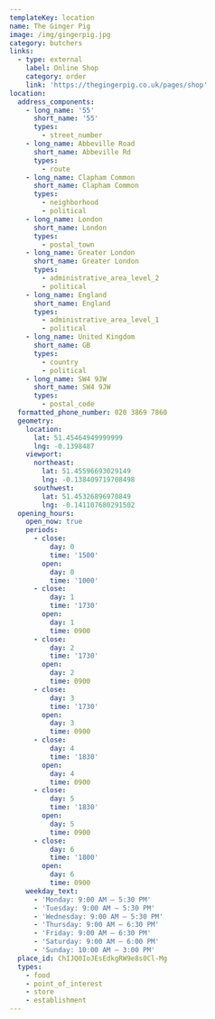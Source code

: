```yaml
---
templateKey: location
name: The Ginger Pig
image: /img/gingerpig.jpg
category: butchers
links:
  - type: external
    label: Online Shop
    category: order
    link: 'https://thegingerpig.co.uk/pages/shop'
location:
  address_components:
    - long_name: '55'
      short_name: '55'
      types:
        - street_number
    - long_name: Abbeville Road
      short_name: Abbeville Rd
      types:
        - route
    - long_name: Clapham Common
      short_name: Clapham Common
      types:
        - neighborhood
        - political
    - long_name: London
      short_name: London
      types:
        - postal_town
    - long_name: Greater London
      short_name: Greater London
      types:
        - administrative_area_level_2
        - political
    - long_name: England
      short_name: England
      types:
        - administrative_area_level_1
        - political
    - long_name: United Kingdom
      short_name: GB
      types:
        - country
        - political
    - long_name: SW4 9JW
      short_name: SW4 9JW
      types:
        - postal_code
  formatted_phone_number: 020 3869 7860
  geometry:
    location:
      lat: 51.45464949999999
      lng: -0.1398487
    viewport:
      northeast:
        lat: 51.45596693029149
        lng: -0.138409719708498
      southwest:
        lat: 51.45326896970849
        lng: -0.141107680291502
  opening_hours:
    open_now: true
    periods:
      - close:
          day: 0
          time: '1500'
        open:
          day: 0
          time: '1000'
      - close:
          day: 1
          time: '1730'
        open:
          day: 1
          time: 0900
      - close:
          day: 2
          time: '1730'
        open:
          day: 2
          time: 0900
      - close:
          day: 3
          time: '1730'
        open:
          day: 3
          time: 0900
      - close:
          day: 4
          time: '1830'
        open:
          day: 4
          time: 0900
      - close:
          day: 5
          time: '1830'
        open:
          day: 5
          time: 0900
      - close:
          day: 6
          time: '1800'
        open:
          day: 6
          time: 0900
    weekday_text:
      - 'Monday: 9:00 AM – 5:30 PM'
      - 'Tuesday: 9:00 AM – 5:30 PM'
      - 'Wednesday: 9:00 AM – 5:30 PM'
      - 'Thursday: 9:00 AM – 6:30 PM'
      - 'Friday: 9:00 AM – 6:30 PM'
      - 'Saturday: 9:00 AM – 6:00 PM'
      - 'Sunday: 10:00 AM – 3:00 PM'
  place_id: ChIJQ0IoJEsEdkgRW9e8s0Cl-Mg
  types:
    - food
    - point_of_interest
    - store
    - establishment
---
```

